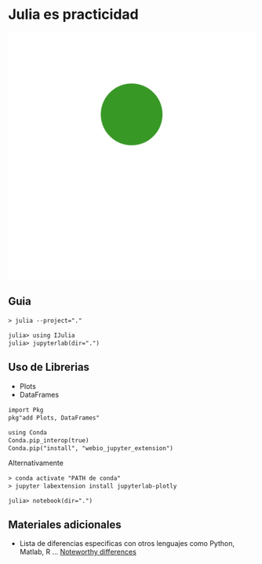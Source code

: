 # Julia es practicidad

![julia-dots-green-top](../../artefactos/imagenes/julia-dots_green_top.svg)

## Guia

```shell
> julia --project="."
```

```julia-repl
julia> using IJulia
julia> jupyterlab(dir=".")
```

## Uso de Librerias

- Plots
- DataFrames

```julia-repl
import Pkg
pkg"add Plots, DataFrames"
```

```julia-repl
using Conda
Conda.pip_interop(true)
Conda.pip("install", "webio_jupyter_extension")
```

Alternativamente

```shell
> conda activate "PATH de conda"
> jupyter labextension install jupyterlab-plotly
```

```julia-repl
julia> notebook(dir=".")
```


## Materiales adicionales

- Lista de diferencias especificas con otros lenguajes como Python, Matlab, R ... [Noteworthy differences](https://docs.julialang.org/en/v2/manual/noteworthy-differences/)